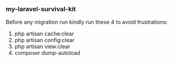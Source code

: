 ### my-laravel-survival-kit
Before any migration run kindly run these 4 to avoid frustrations:
1. php artisan cache:clear
2. php artisan config:clear
3. php artisan view:clear
4. composer dump-autoload
